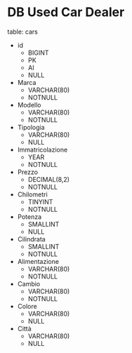 # DB Used Car Dealer

table: cars

- id 
    - BIGINT
    - PK
    - AI
    - NULL
- Marca
    - VARCHAR(80)
    - NOTNULL
- Modello
    - VARCHAR(80)
    - NOTNULL
- Tipologia
    - VARCHAR(80)
    - NULL
- Immatricolazione
    - YEAR
    - NOTNULL
- Prezzo
    - DECIMAL(8,2)
    - NOTNULL
- Chilometri
    - TINYINT
    - NOTNULL
- Potenza
    - SMALLINT
    - NULL
- Cilindrata
    - SMALLINT
    - NOTNULL
- Alimentazione
    - VARCHAR(80)
    - NOTNULL
- Cambio
    - VARCHAR(80)
    - NOTNULL
- Colore
    - VARCHAR(80)
    - NULL
- Città
    - VARCHAR(80)
    - NULL